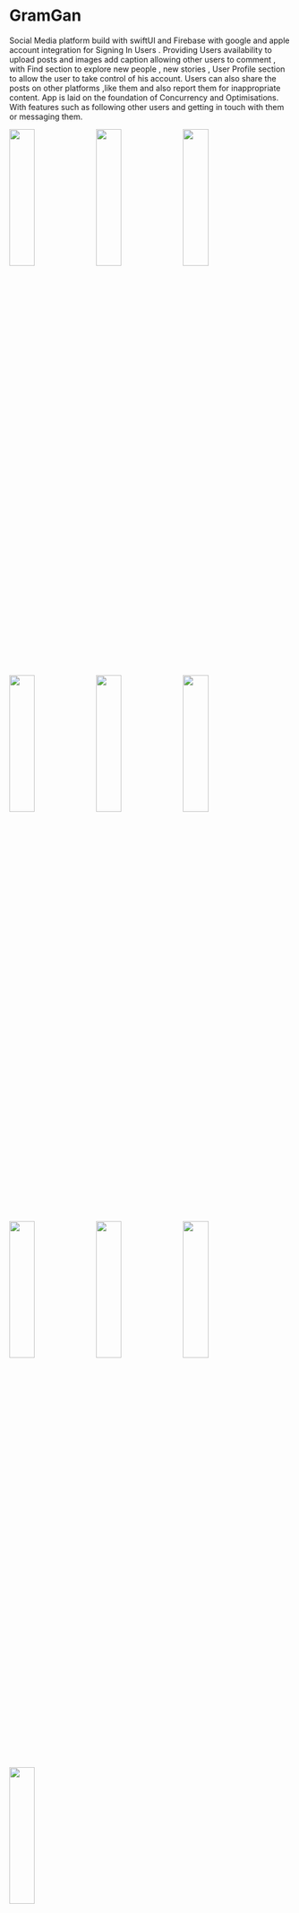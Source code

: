# GramGan
Social Media platform build with swiftUI and Firebase with google and apple account integration for Signing In Users . Providing Users availability to upload posts and images add caption allowing other users to comment , with Find section to explore new people , new stories , User Profile section to allow the user to take control of his account. Users can also share the posts on other platforms ,like them and also report them for inappropriate content. App is laid on the foundation of Concurrency and Optimisations. With features such as following other users and getting in touch with them or messaging them.



<img src="https://user-images.githubusercontent.com/58638886/140026265-4ddf5d7b-820b-4612-9c4c-5e13cc3366c5.png" width="30%" height="25%">
<img src="https://user-images.githubusercontent.com/58638886/140026366-22dd3aef-4979-4a97-8ca6-d4a0d533d94d.png" width="30%" height="25%">
<img src="https://user-images.githubusercontent.com/58638886/140026559-fb268f35-74d6-4a93-9174-1c74b0b27e29.png" width="30%" height="25%">
<img src="https://user-images.githubusercontent.com/58638886/140026385-1c19d401-5c8e-4c9e-b1e9-b76a8c288a42.png" width="30%" height="25%">
<img src="https://user-images.githubusercontent.com/58638886/140026475-351ce15a-7fb5-48ae-af71-fbbbbc3a84c9.png" width="30%" height="25%">
<img src="https://user-images.githubusercontent.com/58638886/140026483-0067c5e9-b327-4119-83b7-56f8709b8818.png" width="30%" height="25%">
<img src="https://user-images.githubusercontent.com/58638886/140026545-02e358d7-704d-41c3-8e73-0f94069f2971.png" width="30%" height="25%">
<img src="https://user-images.githubusercontent.com/58638886/140026551-1b0e3853-2a06-46a2-96f2-ea98fe0a9354.png" width="30%" height="25%">
<img src="https://user-images.githubusercontent.com/58638886/140026652-acd127f2-5d60-4e49-83df-4022485f89dc.png" width="30%" height="25%">
<img src="https://user-images.githubusercontent.com/58638886/140026851-b082abe4-f754-4377-9e01-4ed41689d7e3.png" width="30%" height="25%">

This is a short view of the Firestore Database 
<img src="https://user-images.githubusercontent.com/58638886/140027585-9398f0bf-d384-4ac6-8446-363fd50e0c5b.png"" width="30%" height="25%">





